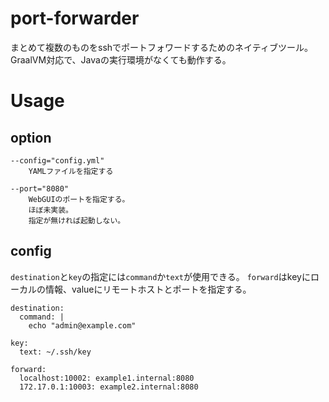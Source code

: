 # port-forwarder
まとめて複数のものをsshでポートフォワードするためのネイティブツール。
GraalVM対応で、Javaの実行環境がなくても動作する。

# Usage
## option
```
--config="config.yml"
    YAMLファイルを指定する

--port="8080"
    WebGUIのポートを指定する。
    ほぼ未実装。
    指定が無ければ起動しない。
```

## config
`destination`と`key`の指定には`command`か`text`が使用できる。
`forward`はkeyにローカルの情報、valueにリモートホストとポートを指定する。
```
destination:
  command: |
    echo "admin@example.com"

key:
  text: ~/.ssh/key

forward:
  localhost:10002: example1.internal:8080
  172.17.0.1:10003: example2.internal:8080
```
